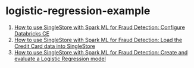 # logistic-regression-example

1. [How to use SingleStore with Spark ML for Fraud Detection: Configure Databricks CE](https://medium.com/@VeryFatBoy/how-to-use-singlestore-with-spark-ml-for-fraud-detection-ce0a67f2e09a)
2. [How to use SingleStore with Spark ML for Fraud Detection: Load the Credit Card data into SingleStore](https://medium.com/@VeryFatBoy/how-to-use-singlestore-with-spark-ml-for-fraud-detection-be683e4f2ea7)
3. [How to use SingleStore with Spark ML for Fraud Detection: Create and evaluate a Logistic Regression model](https://medium.com/@VeryFatBoy/how-to-use-singlestore-with-spark-ml-for-fraud-detection-d070524581d3)
